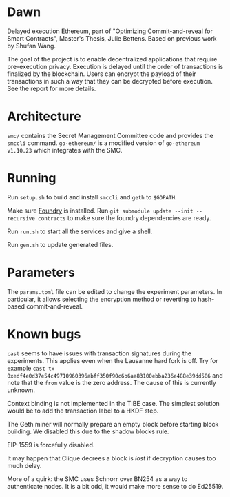 # Dawn
Delayed execution Ethereum, part of "Optimizing Commit-and-reveal for Smart Contracts", Master's Thesis, Julie Bettens.
Based on previous work by Shufan Wang.

The goal of the project is to enable decentralized applications that require pre-execution privacy.
Execution is delayed until the order of transactions is finalized by the blockchain.
Users can encrypt the payload of their transactions in such a way that they can be decrypted before execution.
See the report for more details.

# Architecture
`smc/` contains the Secret Management Committee code and provides the `smccli` command.
`go-ethereum/` is a modified version of `go-ethereum v1.10.23` which integrates with the SMC.

# Running
Run `setup.sh` to build and install `smccli` and `geth` to `$GOPATH`.

Make sure [Foundry](https://getfoundry.sh/) is installed.
Run `git submodule update --init --recursive contracts` to make sure the foundry dependencies are ready.

Run `run.sh` to start all the services and give a shell.

Run `gen.sh` to update generated files.

# Parameters
The `params.toml` file can be edited to change the experiment parameters.
In particular, it allows selecting the encryption method or reverting to hash-based commit-and-reveal.

# Known bugs

`cast` seems to have issues with transaction signatures during the experiments.
This applies even when the Lausanne hard fork is off.
Try for example `cast tx 0xedf4e0d37e54c49710960396abff350f90c6b6aa83100ebba236e488e39dd586`
and note that the `from` value is the zero address.
The cause of this is currently unknown.

Context binding is not implemented in the TIBE case.
The simplest solution would be to add the transaction label to a HKDF step.

The Geth miner will normally prepare an empty block before starting block building.
We disabled this due to the shadow blocks rule.

EIP-1559 is forcefully disabled.

It may happen that Clique decrees a block is *lost* if decryption causes too much delay.

More of a quirk: the SMC uses Schnorr over BN254 as a way to authenticate nodes.
It is a bit odd, it would make more sense to do Ed25519.
